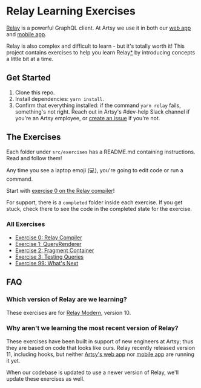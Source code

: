# Relay Learning Exercises

[Relay](https://relay.dev/docs/v10.1.3/) is a powerful GraphQL client. At Artsy we use it in both our [web app](https://github.com/artsy/force) and [mobile app](https://github.com/artsy/eigen).

Relay is also complex and difficult to learn - but it's totally worth it! This project contains exercises to help you learn Relay[\*](#which-version-of-relay-are-we-learning) by introducing concepts a little bit at a time.

## Get Started

1. Clone this repo.
2. Install dependencies: `yarn install`.
3. Confirm that everything installed: if the command `yarn relay` fails, something's not right. Reach out in Artsy's #dev-help Slack channel if you're an Artsy employee, or [create an issue](https://github.com/artsy/relay-workshop/issues/new) if you're not.

## The Exercises

Each folder under `src/exercises` has a README.md containing instructions. Read and follow them!

Any time you see a laptop emoji (💻), you're going to edit code or run a command.

Start with [exercise 0 on the Relay compiler](./src/exercises/00-Relay-Compiler/README.md)!

For support, there is a `completed` folder inside each exercise. If you get stuck, check there to see the code in the completed state for the exercise.

### All Exercises

- [Exercise 0: Relay Compiler](./src/exercises/00-Relay-Compiler/README.md)
- [Exercise 1: QueryRenderer](./src/exercises/01-Query-Renderer/README.md)
- [Exercise 2: Fragment Container](./src/exercises/02-Fragment-Container/README.md)
- [Exercise 3: Testing Queries](./src/exercises/03-Testing-Queries/README.md)
- [Exercise 99: What's Next](./src/exercises/99-Whats-Next/README.md)

## FAQ

### Which version of Relay are we learning?

These exercises are for [Relay Modern](https://relay.dev/docs/v10.1.3/new-in-relay-modern/), version 10.

### Why aren't we learning the most recent version of Relay?

These exercises have been built in support of new engineers at Artsy; thus they are based on code that looks like ours. Relay recently released version 11, including hooks, but neither [Artsy's web app](https://github.com/artsy/force) nor [mobile app](https://github.com/artsy/eigen) are running it yet.

When our codebase is updated to use a newer version of Relay, we'll update these exercises as well.
